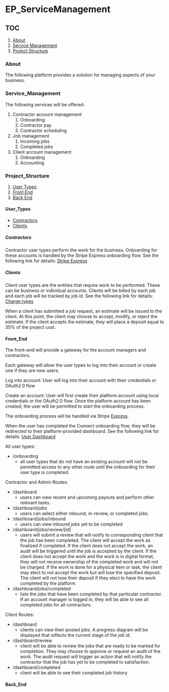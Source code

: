 # EP_ServiceManagement

## TOC
1. [About](#About)
2. [Service Management](#Service_Management)
3. [Project Structure](#Project_Structure)

### About
The following platform provides a solution for managing aspects of your
business.

### Service_Management
The following services will be offered:

1. Contractor account management
    1. Onboarding
    2. Contractor pay
    3. Contractor scheduling 
2. Job management
    1. Incoming jobs
    2. Completed jobs
3. Client account management
    1. Onboarding
    2. Accounting

### Project_Structure
1. [User Types](#User_Types)
2. [Front End](#Front_End)
3. [Back End](#Back_End)

#### User_Types
- [Contractors](#Contractors)
- [Clients](#Clients)

##### Contractors
Contractor user types perform the work for the business. Onboarding for these
accounts is handled by the Stripe Express onboarding flow. See the following
link for details: 
[Stripe Express](https://stripe.com/docs/connect/express-accounts)

##### Clients
Client user types are the entities that require work to be performed. These
can be business or individual accounts. Clients will be billed by each job and 
each job will be tracked by job id.
See the following link for details:
[Charge types](https://stripe.com/docs/connect/charges)

When a client has submitted a job request, an estimate will be issued to 
the client. At this point, the client may choose to accept, modify, or reject
the estimate. If the client accepts the estimate, they will place a deposit
equal to 35% of the project cost.

#### Front_End
The front-end will provide a gateway for the account managers and contractors.

Each gateway will allow the user types to log into their account or create one
if they are new users. 

Log into account:
User will log into their account with their credentials or OAuth2.0 flow

Create an account:
User will first create their platform account using local credentials or the 
OAuth2.0 flow. Once the platform account has been created, the user will be
permitted to start the onboarding process.

The onboarding process will be handled via Stripe [Express](https://stripe.com/docs/connect/express-accounts).

When the user has completed the Connect onboarding flow, they will be redirected
to their platform-provided dashboard. See the following link for details:
[User Dashboard](https://stripe.com/docs/connect/express-dashboard)

All user types:
- /onboarding
    - all user types that do not have an existing account will not be permitted
    access to any other route until the onboarding for their user type is 
    completed.

Contractor and Admin Routes:
- /dashboard
    - users can view recent and upcoming payouts and perform other relevant tasks.
- /dashboard/jobs
    - users can select either inbound, in-review, or completed jobs.
- /dashboard/jobs/inbound
    - users can view inbound jobs yet to be completed
- /dashboard/jobs/review/[id]
    - users will submit a review that will notify to corresponding client that 
    the job has been completed. The client will accept the work as finalized if completed. 
    If the client does not accept the work, an audit will be triggered until
    the job is accepted by the client. If the client does not accept the work
    and the work is in digital format, they will not receive ownership of the
    completed work and will not be charged. If the work is done for a physical
    item or task, the client may elect to not accept the work but will lose the
    specified deposit. The client will not lose their deposit if they elect to
    have the work completed by the platform.
- /dashboard/jobs/completed
    - lists the jobs that have been completed by that particular contractor. If 
    an account manager is logged in, they will be able to see all completed
    jobs for all contractors.

Client Routes:
- /dashboard
    - clients can view their posted jobs. A progress diagram will be displayed
    that reflects the current stage of the job id.
- /dashboard/review
    - client will be able to review the jobs that are ready to be marked for
    completion. They may choose to approve or request an audit of the work. The
    audit request will trigger an action that will notify the contractor that
    the job has yet to be completed to satisfaction.
- /dashboard/completed
    - client will be able to see their completed job history

#### Back_End
